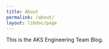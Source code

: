 ```yaml
---
title: About
permalink: /about/
layout: libdoc/page
---
```


This is the AKS Engineering Team Blog. 